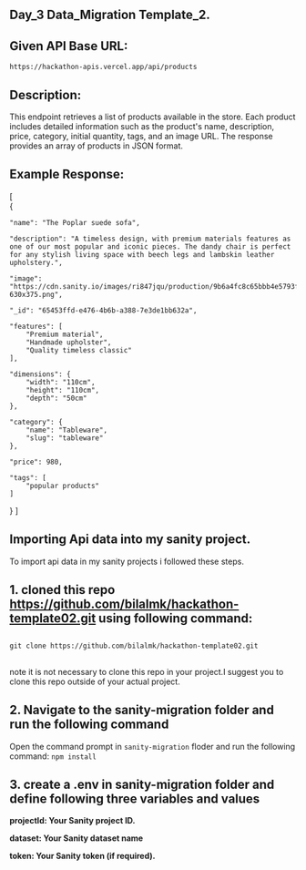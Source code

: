 ## Day_3 Data_Migration Template_2.

## Given API Base URL:

``https://hackathon-apis.vercel.app/api/products``

## Description:

This endpoint retrieves a list of products available in the store. Each product includes detailed information such as the product's name, description, price, category, initial quantity, tags, and an image URL. The response provides an array of products in JSON format.

## Example Response:

[  
  {

    "name": "The Poplar suede sofa",
    
    "description": "A timeless design, with premium materials features as one of our most popular and iconic pieces. The dandy chair is perfect for any stylish living space with beech legs and lambskin leather upholstery.",
    
    "image": "https://cdn.sanity.io/images/ri847jqu/production/9b6a4fc8c65bbb4e5793fb0e1116b510d73dc9e8-630x375.png",
    
    "_id": "65453ffd-e476-4b6b-a388-7e3de1bb632a",
    
    "features": [
        "Premium material",
        "Handmade upholster",
        "Quality timeless classic"
    ],
    
    "dimensions": {
        "width": "110cm",
        "height": "110cm",
        "depth": "50cm"
    },
    
    "category": {
        "name": "Tableware",
        "slug": "tableware"
    },
   
    "price": 980,
    
    "tags": [
        "popular products"    
    ] 
  }
]


## Importing Api data into my sanity project.

To import api data in my sanity projects i followed these steps.

## 1. cloned this repo https://github.com/bilalmk/hackathon-template02.git using following command:
##
``git clone https://github.com/bilalmk/hackathon-template02.git``
##
note it is not necessary to clone this repo in your project.I suggest you to clone
this repo outside of your actual project.

## 2. Navigate to the sanity-migration folder and run the following command

Open the command prompt in ``sanity-migration`` floder and run the following command:
 ``npm install``

## 3. create a .env in sanity-migration folder and define following three variables and values

__projectId: Your Sanity project ID.__

__dataset: Your Sanity dataset name__

__token: Your Sanity token (if required).__
